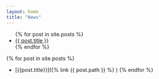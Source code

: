 ```yaml
---
layout: home
title: "News"
---
```


<ul>
  {% for post in site.posts %}
    <li>
      <a href="{{ site.baseurl }}{{ post.url | relative_url }}">{{ post.title }}</a>
    </li>
  {% endfor %}
</ul>

{% for post in site.posts %}
- [{{post.title}}]({% link {{ post.path }} %} )
{% endfor %}
